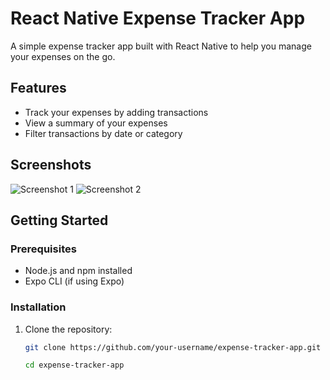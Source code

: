 # React Native Expense Tracker App

A simple expense tracker app built with React Native to help you manage your expenses on the go.

## Features

- Track your expenses by adding transactions
- View a summary of your expenses
- Filter transactions by date or category

## Screenshots

![Screenshot 1](screenshots/screenshot1.png)
![Screenshot 2](screenshots/screenshot2.png)

## Getting Started

### Prerequisites

- Node.js and npm installed
- Expo CLI (if using Expo)

### Installation

1. Clone the repository:

   ```bash
   git clone https://github.com/your-username/expense-tracker-app.git

   cd expense-tracker-app

